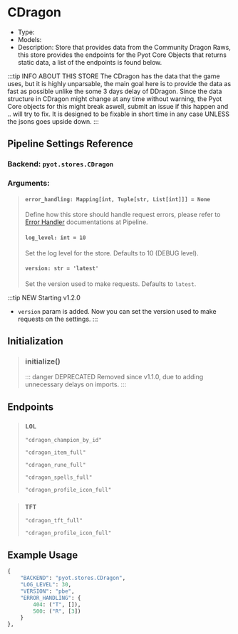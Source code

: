 # CDragon

- Type: <Badge text="Pyot Service" vertical="middle" />
- Models: <Badge text="LOL" type="error" vertical="middle" /> <Badge text="TFT" type="error" vertical="middle" />
- Description: Store that provides data from the Community Dragon Raws, this store provides the endpoints for the Pyot Core Objects that returns static data, a list of the endpoints is found below.

:::tip INFO ABOUT THIS STORE
The CDragon has the data that the game uses, but it is highly unparsable, the main goal here is to provide the data as fast as possible unlike the some 3 days delay of DDragon. Since the data structure in CDragon might change at any time without warning, the Pyot Core objects for this might break aswell, submit an issue if this happen and .. will try to fix. It is designed to be fixable in short time in any case UNLESS the jsons goes upside down.
:::

## Pipeline Settings Reference
### Backend: `pyot.stores.CDragon`
### Arguments:
> #### `error_handling: Mapping[int, Tuple[str, List[int]]] = None`
> Define how this store should handle request errors, please refer to [Error Handler](/pipeline/handler.html) documentations at Pipeline.
>
> #### `log_level: int = 10`
> Set the log level for the store. Defaults to 10 (DEBUG level).
>
> #### `version: str = 'latest'`
> Set the version used to make requests. Defaults to `latest`.

:::tip NEW
Starting v1.2.0
- `version` param is added. Now you can set the version used to make requests on the settings.
:::

## Initialization

> ### initialize() <Badge text="function" type="error" vertical="middle"/> <Badge text="awaitable" type="error" vertical="middle"/>
>::: danger DEPRECATED
>Removed since v1.1.0, due to adding unnecessary delays on imports.
>:::

## Endpoints

> ### `LOL` <Badge text="Model" type="warning" vertical="middle" />
>`"cdragon_champion_by_id"`
>
>`"cdragon_item_full"`
>
>`"cdragon_rune_full"`
>
>`"cdragon_spells_full"`
>
>`"cdragon_profile_icon_full"`

> ### `TFT` <Badge text="Model" type="warning" vertical="middle" />
>`"cdragon_tft_full"`
>
>`"cdragon_profile_icon_full"`

## Example Usage

```python
{
    "BACKEND": "pyot.stores.CDragon",
    "LOG_LEVEL": 30,
    "VERSION": "pbe",
    "ERROR_HANDLING": {
        404: ("T", []),
        500: ("R", [3])
    }
},
```